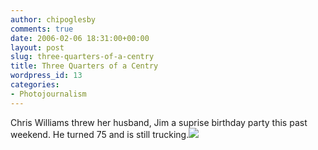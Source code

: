 ```yaml
---
author: chipoglesby
comments: true
date: 2006-02-06 18:31:00+00:00
layout: post
slug: three-quarters-of-a-centry
title: Three Quarters of a Centry
wordpress_id: 13
categories:
- Photojournalism
---
```


Chris Williams threw her husband, Jim a suprise birthday party this past weekend.  He turned 75 and is still trucking.[![](http://photos1.blogger.com/blogger/3124/2183/400/jwilliams.0.jpg)](http://photos1.blogger.com/blogger/3124/2183/1600/jwilliams.jpg)
